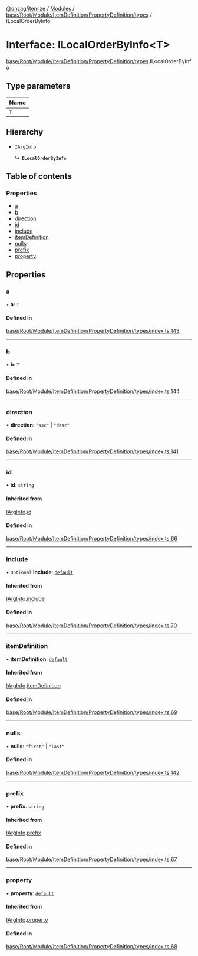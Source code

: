 [@onzag/itemize](../README.md) / [Modules](../modules.md) / [base/Root/Module/ItemDefinition/PropertyDefinition/types](../modules/base_Root_Module_ItemDefinition_PropertyDefinition_types.md) / ILocalOrderByInfo

# Interface: ILocalOrderByInfo<T\>

[base/Root/Module/ItemDefinition/PropertyDefinition/types](../modules/base_Root_Module_ItemDefinition_PropertyDefinition_types.md).ILocalOrderByInfo

## Type parameters

| Name |
| :------ |
| `T` |

## Hierarchy

- [`IArgInfo`](base_Root_Module_ItemDefinition_PropertyDefinition_types.IArgInfo.md)

  ↳ **`ILocalOrderByInfo`**

## Table of contents

### Properties

- [a](base_Root_Module_ItemDefinition_PropertyDefinition_types.ILocalOrderByInfo.md#a)
- [b](base_Root_Module_ItemDefinition_PropertyDefinition_types.ILocalOrderByInfo.md#b)
- [direction](base_Root_Module_ItemDefinition_PropertyDefinition_types.ILocalOrderByInfo.md#direction)
- [id](base_Root_Module_ItemDefinition_PropertyDefinition_types.ILocalOrderByInfo.md#id)
- [include](base_Root_Module_ItemDefinition_PropertyDefinition_types.ILocalOrderByInfo.md#include)
- [itemDefinition](base_Root_Module_ItemDefinition_PropertyDefinition_types.ILocalOrderByInfo.md#itemdefinition)
- [nulls](base_Root_Module_ItemDefinition_PropertyDefinition_types.ILocalOrderByInfo.md#nulls)
- [prefix](base_Root_Module_ItemDefinition_PropertyDefinition_types.ILocalOrderByInfo.md#prefix)
- [property](base_Root_Module_ItemDefinition_PropertyDefinition_types.ILocalOrderByInfo.md#property)

## Properties

### a

• **a**: `T`

#### Defined in

[base/Root/Module/ItemDefinition/PropertyDefinition/types/index.ts:143](https://github.com/onzag/itemize/blob/5c2808d3/base/Root/Module/ItemDefinition/PropertyDefinition/types/index.ts#L143)

___

### b

• **b**: `T`

#### Defined in

[base/Root/Module/ItemDefinition/PropertyDefinition/types/index.ts:144](https://github.com/onzag/itemize/blob/5c2808d3/base/Root/Module/ItemDefinition/PropertyDefinition/types/index.ts#L144)

___

### direction

• **direction**: ``"asc"`` \| ``"desc"``

#### Defined in

[base/Root/Module/ItemDefinition/PropertyDefinition/types/index.ts:141](https://github.com/onzag/itemize/blob/5c2808d3/base/Root/Module/ItemDefinition/PropertyDefinition/types/index.ts#L141)

___

### id

• **id**: `string`

#### Inherited from

[IArgInfo](base_Root_Module_ItemDefinition_PropertyDefinition_types.IArgInfo.md).[id](base_Root_Module_ItemDefinition_PropertyDefinition_types.IArgInfo.md#id)

#### Defined in

[base/Root/Module/ItemDefinition/PropertyDefinition/types/index.ts:66](https://github.com/onzag/itemize/blob/5c2808d3/base/Root/Module/ItemDefinition/PropertyDefinition/types/index.ts#L66)

___

### include

• `Optional` **include**: [`default`](../classes/base_Root_Module_ItemDefinition_Include.default.md)

#### Inherited from

[IArgInfo](base_Root_Module_ItemDefinition_PropertyDefinition_types.IArgInfo.md).[include](base_Root_Module_ItemDefinition_PropertyDefinition_types.IArgInfo.md#include)

#### Defined in

[base/Root/Module/ItemDefinition/PropertyDefinition/types/index.ts:70](https://github.com/onzag/itemize/blob/5c2808d3/base/Root/Module/ItemDefinition/PropertyDefinition/types/index.ts#L70)

___

### itemDefinition

• **itemDefinition**: [`default`](../classes/base_Root_Module_ItemDefinition.default.md)

#### Inherited from

[IArgInfo](base_Root_Module_ItemDefinition_PropertyDefinition_types.IArgInfo.md).[itemDefinition](base_Root_Module_ItemDefinition_PropertyDefinition_types.IArgInfo.md#itemdefinition)

#### Defined in

[base/Root/Module/ItemDefinition/PropertyDefinition/types/index.ts:69](https://github.com/onzag/itemize/blob/5c2808d3/base/Root/Module/ItemDefinition/PropertyDefinition/types/index.ts#L69)

___

### nulls

• **nulls**: ``"first"`` \| ``"last"``

#### Defined in

[base/Root/Module/ItemDefinition/PropertyDefinition/types/index.ts:142](https://github.com/onzag/itemize/blob/5c2808d3/base/Root/Module/ItemDefinition/PropertyDefinition/types/index.ts#L142)

___

### prefix

• **prefix**: `string`

#### Inherited from

[IArgInfo](base_Root_Module_ItemDefinition_PropertyDefinition_types.IArgInfo.md).[prefix](base_Root_Module_ItemDefinition_PropertyDefinition_types.IArgInfo.md#prefix)

#### Defined in

[base/Root/Module/ItemDefinition/PropertyDefinition/types/index.ts:67](https://github.com/onzag/itemize/blob/5c2808d3/base/Root/Module/ItemDefinition/PropertyDefinition/types/index.ts#L67)

___

### property

• **property**: [`default`](../classes/base_Root_Module_ItemDefinition_PropertyDefinition.default.md)

#### Inherited from

[IArgInfo](base_Root_Module_ItemDefinition_PropertyDefinition_types.IArgInfo.md).[property](base_Root_Module_ItemDefinition_PropertyDefinition_types.IArgInfo.md#property)

#### Defined in

[base/Root/Module/ItemDefinition/PropertyDefinition/types/index.ts:68](https://github.com/onzag/itemize/blob/5c2808d3/base/Root/Module/ItemDefinition/PropertyDefinition/types/index.ts#L68)
